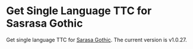# Get Single Language TTC for Sasrasa Gothic

Get single language TTC for [Sarasa Gothic](https://github.com/be5invis/Sarasa-Gothic). The current version is v1.0.27.
